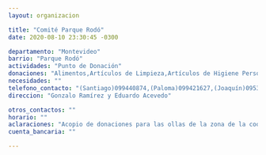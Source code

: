 ```yaml
---
layout: organizacion

title: "Comité Parque Rodó"
date: 2020-08-10 23:30:45 -0300

departamento: "Montevideo"
barrio: "Parque Rodó"
actividades: "Punto de Donación"
donaciones: "Alimentos,Artículos de Limpieza,Artículos de Higiene Personal"
necesidades: ""
telefono_contacto: "(Santiago)099440874,(Paloma)099421627,(Joaquín)095382471 "
direccion: "Gonzalo Ramírez y Eduardo Acevedo"

otros_contactos: ""
horario: ""
aclaraciones: "Acopio de donaciones para las ollas de la zona de la coordinadora B"
cuenta_bancaria: ""

---
```

